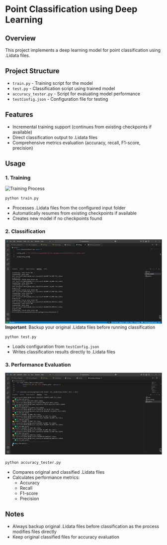 # Point Classification using Deep Learning

## Overview
This project implements a deep learning model for point classification using .Lidata files.

## Project Structure
- `train.py` - Training script for the model
- `test.py` - Classification script using trained model
- `accuracy_tester.py` - Script for evaluating model performance
- `testConfig.json` - Configuration file for testing

## Features
- Incremental training support (continues from existing checkpoints if available)
- Direct classification output to .Lidata files
- Comprehensive metrics evaluation (accuracy, recall, F1-score, precision)

## Usage

### 1. Training
![Training Process](images/training.png)
```bash
python train.py
```
- Processes .Lidata files from the configured input folder
- Automatically resumes from existing checkpoints if available
- Creates new model if no checkpoints found

### 2. Classification
![Classification Process](images/classification.png)
**Important**: Backup your original .Lidata files before running classification
```bash
python test.py
```
- Loads configuration from `testConfig.json`
- Writes classification results directly to .Lidata files

### 3. Performance Evaluation
![Evaluation Results](images/evaluation.png)
```bash
python accuracy_tester.py
```
- Compares original and classified .Lidata files
- Calculates performance metrics:
  - Accuracy
  - Recall
  - F1-score
  - Precision

## Notes
- Always backup original .Lidata files before classification as the process modifies files directly
- Keep original classified files for accuracy evaluation